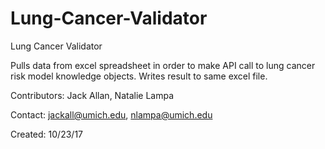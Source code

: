 # Lung-Cancer-Validator
Lung Cancer Validator

Pulls data from excel spreadsheet in order to make API call to lung cancer risk model knowledge objects. Writes result to same excel file. 

Contributors: Jack Allan, Natalie Lampa

Contact: jackall@umich.edu, nlampa@umich.edu


Created: 10/23/17
